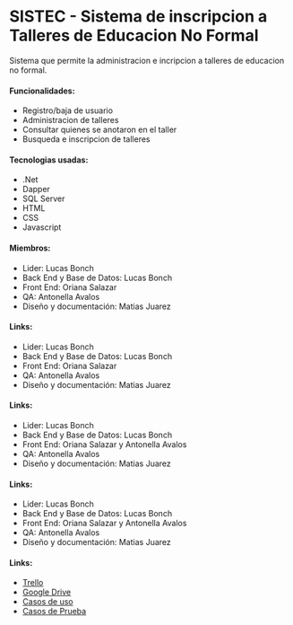 # SISTEC - Sistema de inscripcion a Talleres de Educacion No Formal

Sistema que permite la administracion e incripcion a talleres de educacion no formal.

#### Funcionalidades:
* Registro/baja de usuario
* Administracion de talleres
* Consultar quienes se anotaron en el taller
* Busqueda e inscripcion de talleres

#### Tecnologias usadas:
* .Net
* Dapper
* SQL Server
* HTML
* CSS
* Javascript
	

#### Miembros:
* Lider: Lucas Bonch
* Back End y Base de Datos: Lucas Bonch
* Front End: Oriana Salazar	
* QA: Antonella Avalos
* Diseño y documentación: Matias Juarez

#### Links:
* Lider: Lucas Bonch
* Back End y Base de Datos: Lucas Bonch
* Front End: Oriana Salazar	
* QA: Antonella Avalos
* Diseño y documentación: Matias Juarez

#### Links:
* Lider: Lucas Bonch
* Back End y Base de Datos: Lucas Bonch
* Front End: Oriana Salazar y Antonella Avalos	
* QA: Antonella Avalos
* Diseño y documentación: Matias Juarez

#### Links:
* Lider: Lucas Bonch
* Back End y Base de Datos: Lucas Bonch
* Front End: Oriana Salazar y Antonella Avalos	
* QA: Antonella Avalos
* Diseño y documentación: Matias Juarez

#### Links:
* [Trello](https://github.com/Lubonch/SISTEC/tree/master/MISC/Casos%20de%20uso)<br />
* [Google Drive](https://drive.google.com/drive/u/2/folders/1KTWUBxBDab8DgOMPcYLbdDXeOlQiSPcn)<br />
* [Casos de uso](https://docs.google.com/spreadsheets/d/1FICz4Wo9YEjnefVPRzxz1ConMoYSeKuVIbZbGiedTx0/edit?gid=0#gid=0)<br />
* [Casos de Prueba](https://docs.google.com/spreadsheets/u/2/d/1FICz4Wo9YEjnefVPRzxz1ConMoYSeKuVIbZbGiedTx0/edit?usp=drive_web&ouid=103436676977907621730)<br />

